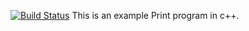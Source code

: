 [![Build Status](https://travis-ci.org/GNDavydov/lab06.svg?branch=main)](https://travis-ci.org/GNDavydov/lab06)
This is an example Print program in c++.
